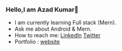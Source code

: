 ### Hello,I am Azad Kumar👋


* I am currently learning Full stack (Mern).
* Ask me about Android & Mern.
* How to reach me: [LinkedIn](https://www.linkedin.com/in/azad-kumar-395798218)
                      [Twitter](https://twitter.com/kumarazad2917?t=TVQUuXfv8j7EZEJ3s7dwgQ&s=09)
* Portfolio : [website](https://azadtom.netlify.app/)


